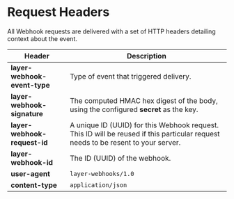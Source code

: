 # Request Headers

All Webhook requests are delivered with a set of HTTP headers detailing context about the event.

| Header | Description |
|--------|--------------|
| **layer-webhook-event-type** | Type of event that triggered delivery. |
| **layer-webhook-signature** | The computed HMAC hex digest of the body, using the configured **secret** as the key. |
| **layer-webhook-request-id** | A unique ID (UUID) for this Webhook request. This ID will be reused if this particular request needs to be resent to your server. |
| **layer-webhook-id** | The ID (UUID) of the webhook. |
| **user-agent** | `layer-webhooks/1.0` |
| **content-type** | `application/json` |
